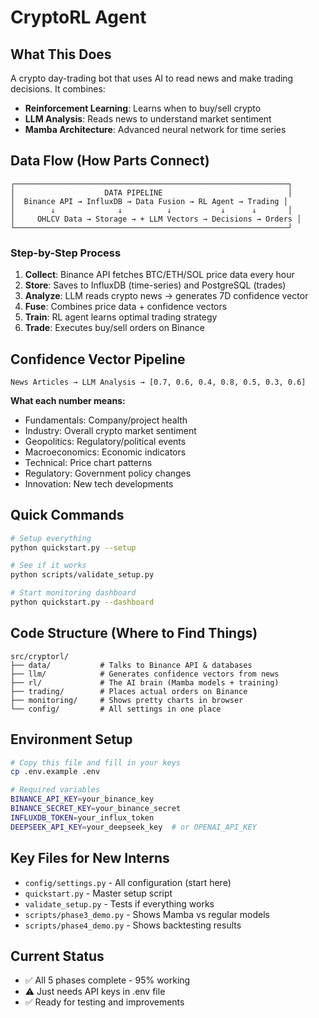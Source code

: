 # CryptoRL Agent

## What This Does
A crypto day-trading bot that uses AI to read news and make trading decisions. It combines:
- **Reinforcement Learning**: Learns when to buy/sell crypto
- **LLM Analysis**: Reads news to understand market sentiment
- **Mamba Architecture**: Advanced neural network for time series

## Data Flow (How Parts Connect)

```
┌─────────────────────────────────────────────────────────────┐
│                    DATA PIPELINE                            │
│  Binance API → InfluxDB → Data Fusion → RL Agent → Trading │
│        ↓              ↓          ↓           ↓      ↓       │
│     OHLCV Data → Storage → + LLM Vectors → Decisions → Orders │
└─────────────────────────────────────────────────────────────┘
```

### Step-by-Step Process
1. **Collect**: Binance API fetches BTC/ETH/SOL price data every hour
2. **Store**: Saves to InfluxDB (time-series) and PostgreSQL (trades)
3. **Analyze**: LLM reads crypto news → generates 7D confidence vector
4. **Fuse**: Combines price data + confidence vectors
5. **Train**: RL agent learns optimal trading strategy
6. **Trade**: Executes buy/sell orders on Binance

## Confidence Vector Pipeline
```
News Articles → LLM Analysis → [0.7, 0.6, 0.4, 0.8, 0.5, 0.3, 0.6]
```
**What each number means:**
- Fundamentals: Company/project health
- Industry: Overall crypto market sentiment  
- Geopolitics: Regulatory/political events
- Macroeconomics: Economic indicators
- Technical: Price chart patterns
- Regulatory: Government policy changes
- Innovation: New tech developments

## Quick Commands
```bash
# Setup everything
python quickstart.py --setup

# See if it works
python scripts/validate_setup.py

# Start monitoring dashboard
python quickstart.py --dashboard
```

## Code Structure (Where to Find Things)
```
src/cryptorl/
├── data/           # Talks to Binance API & databases
├── llm/            # Generates confidence vectors from news
├── rl/             # The AI brain (Mamba models + training)
├── trading/        # Places actual orders on Binance
├── monitoring/     # Shows pretty charts in browser
└── config/         # All settings in one place
```

## Environment Setup
```bash
# Copy this file and fill in your keys
cp .env.example .env

# Required variables
BINANCE_API_KEY=your_binance_key
BINANCE_SECRET_KEY=your_binance_secret
INFLUXDB_TOKEN=your_influx_token
DEEPSEEK_API_KEY=your_deepseek_key  # or OPENAI_API_KEY
```

## Key Files for New Interns
- `config/settings.py` - All configuration (start here)
- `quickstart.py` - Master setup script
- `validate_setup.py` - Tests if everything works
- `scripts/phase3_demo.py` - Shows Mamba vs regular models
- `scripts/phase4_demo.py` - Shows backtesting results

## Current Status
- ✅ All 5 phases complete - 95% working
- ⚠️ Just needs API keys in .env file
- ✅ Ready for testing and improvements